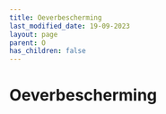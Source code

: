 ```yaml
---
title: Oeverbescherming
last_modified_date: 19-09-2023
layout: page
parent: O
has_children: false
---
```


Oeverbescherming
================

